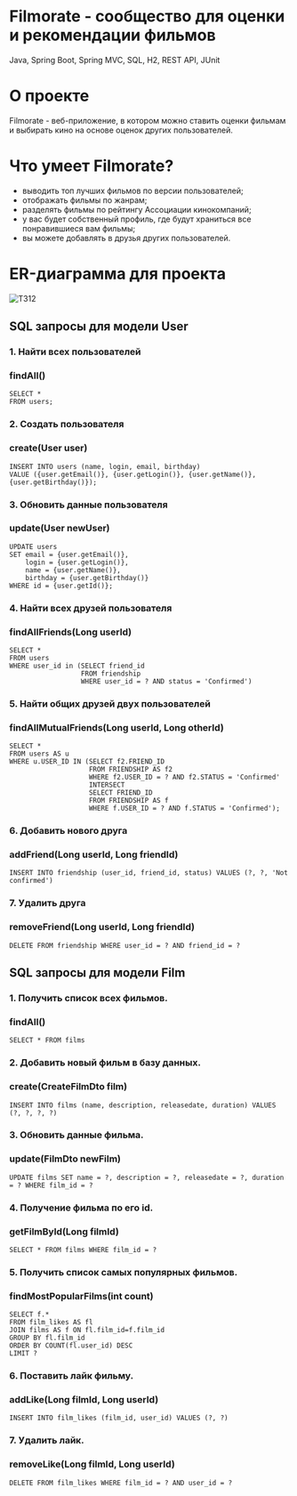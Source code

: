 # Filmorate - сообщество для оценки и рекомендации фильмов

Java, Spring Boot, Spring MVC, SQL, H2, REST API, JUnit
# О проекте
Filmorate - веб-приложение, в котором можно ставить оценки фильмам и выбирать кино на основе оценок других пользователей.

# Что умеет Filmorate?

- выводить топ лучших фильмов по версии пользователей;
- отображать фильмы по жанрам;
- разделять фильмы по рейтингу Ассоциации кинокомпаний;
- у вас будет собственный профиль, где будут храниться все понравившиеся вам фильмы;
- вы можете добавлять в друзья других пользователей.

# ER-диаграмма для проекта

![ТЗ12](https://github.com/user-attachments/assets/66f38049-17a3-41ab-b5e5-81b817f30775)

## SQL запросы для модели User

### 1. Найти всех пользователей
### findAll()
```
SELECT *
FROM users;
```
### 2. Создать пользователя
### create(User user)
```
INSERT INTO users (name, login, email, birthday)
VALUE ({user.getEmail()}, {user.getLogin()}, {user.getName()}, {user.getBirthday()});
```
### 3. Обновить данные пользователя
### update(User newUser)
```
UPDATE users 
SET email = {user.getEmail()}, 
    login = {user.getLogin()}, 
    name = {user.getName()}, 
    birthday = {user.getBirthday()}
WHERE id = {user.getId()};
```
### 4. Найти всех друзей пользователя
### findAllFriends(Long userId)
```
SELECT *
FROM users
WHERE user_id in (SELECT friend_id
                  FROM friendship
                  WHERE user_id = ? AND status = 'Confirmed')
```
### 5. Найти общих друзей двух пользователей
### findAllMutualFriends(Long userId, Long otherId)
```
SELECT *
FROM users AS u
WHERE u.USER_ID IN (SELECT f2.FRIEND_ID
                    FROM FRIENDSHIP AS f2
                    WHERE f2.USER_ID = ? AND f2.STATUS = 'Confirmed'
                    INTERSECT
                    SELECT FRIEND_ID
                    FROM FRIENDSHIP AS f
                    WHERE f.USER_ID = ? AND f.STATUS = 'Confirmed');
```
### 6. Добавить нового друга
### addFriend(Long userId, Long friendId)
```
INSERT INTO friendship (user_id, friend_id, status) VALUES (?, ?, 'Not confirmed')
```
### 7. Удалить друга
### removeFriend(Long userId, Long friendId)
```
DELETE FROM friendship WHERE user_id = ? AND friend_id = ?
```

## SQL запросы для модели Film
### 1. Получить список всех фильмов.
### findAll()
```
SELECT * FROM films
```
### 2. Добавить новый фильм в базу данных.
### create(CreateFilmDto film)
```
INSERT INTO films (name, description, releasedate, duration) VALUES (?, ?, ?, ?)
```
### 3. Обновить данные фильма.
### update(FilmDto newFilm)
```
UPDATE films SET name = ?, description = ?, releasedate = ?, duration = ? WHERE film_id = ?
```
### 4. Получение фильма по его id.
### getFilmById(Long filmId)
```
SELECT * FROM films WHERE film_id = ?
```
### 5. Получить список самых популярных фильмов.
### findMostPopularFilms(int count)
```
SELECT f.*
FROM film_likes AS fl 
JOIN films AS f ON fl.film_id=f.film_id
GROUP BY fl.film_id
ORDER BY COUNT(fl.user_id) DESC
LIMIT ?
```
### 6. Поставить лайк фильму.
### addLike(Long filmId, Long userId)
```
INSERT INTO film_likes (film_id, user_id) VALUES (?, ?)
```
### 7. Удалить лайк.
### removeLike(Long filmId, Long userId)
```
DELETE FROM film_likes WHERE film_id = ? AND user_id = ?
```

